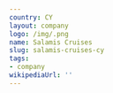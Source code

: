 ```yaml
---
country: CY
layout: company
logo: /img/.png
name: Salamis Cruises
slug: salamis-cruises-cy
tags:
- company
wikipediaUrl: ''
---
```

